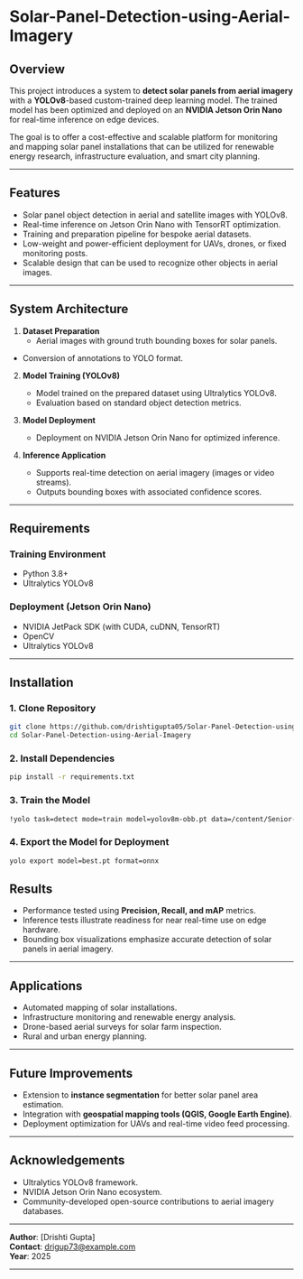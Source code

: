 # Solar-Panel-Detection-using-Aerial-Imagery

## Overview
This project introduces a system to **detect solar panels from aerial imagery** with a **YOLOv8**-based custom-trained deep learning model. The trained model has been optimized and deployed on an **NVIDIA Jetson Orin Nano** for real-time inference on edge devices.

The goal is to offer a cost-effective and scalable platform for monitoring and mapping solar panel installations that can be utilized for renewable energy research, infrastructure evaluation, and smart city planning.

***

## Features
- Solar panel object detection in aerial and satellite images with YOLOv8.
- Real-time inference on Jetson Orin Nano with TensorRT optimization.
- Training and preparation pipeline for bespoke aerial datasets.
- Low-weight and power-efficient deployment for UAVs, drones, or fixed monitoring posts.
- Scalable design that can be used to recognize other objects in aerial images.

***

## System Architecture

1. **Dataset Preparation**
   - Aerial images with ground truth bounding boxes for solar panels.
- Conversion of annotations to YOLO format.  

2. **Model Training (YOLOv8)**  
   - Model trained on the prepared dataset using Ultralytics YOLOv8.    
   - Evaluation based on standard object detection metrics.  

3. **Model Deployment**
   - Deployment on NVIDIA Jetson Orin Nano for optimized inference.  

4. **Inference Application**  
   - Supports real-time detection on aerial imagery (images or video streams).  
   - Outputs bounding boxes with associated confidence scores.  

***

## Requirements  

### Training Environment
- Python 3.8+  
- Ultralytics YOLOv8 

### Deployment (Jetson Orin Nano)  
- NVIDIA JetPack SDK (with CUDA, cuDNN, TensorRT)  
- OpenCV  
- Ultralytics YOLOv8  

***

## Installation  

### 1. Clone Repository  
```bash
git clone https://github.com/drishtigupta05/Solar-Panel-Detection-using-Aerial-Imagery.git
cd Solar-Panel-Detection-using-Aerial-Imagery
```

### 2. Install Dependencies  
```bash
pip install -r requirements.txt
```

### 3. Train the Model
```bash
!yolo task=detect mode=train model=yolov8m-obb.pt data=/content/Senior-Project-Ver-2-1/data.yaml epochs=100 imgsz=640
```

### 4. Export the Model for Deployment
```bash
yolo export model=best.pt format=onnx
```

## Results
- Performance tested using **Precision, Recall, and mAP** metrics.
- Inference tests illustrate readiness for near real-time use on edge hardware.
- Bounding box visualizations emphasize accurate detection of solar panels in aerial imagery.

***

## Applications
- Automated mapping of solar installations.
- Infrastructure monitoring and renewable energy analysis.
- Drone-based aerial surveys for solar farm inspection.
- Rural and urban energy planning.

***

## Future Improvements
- Extension to **instance segmentation** for better solar panel area estimation.  
- Integration with **geospatial mapping tools (QGIS, Google Earth Engine)**.  
- Deployment optimization for UAVs and real-time video feed processing.

***

## Acknowledgements
- Ultralytics YOLOv8 framework.  
- NVIDIA Jetson Orin Nano ecosystem.
- Community-developed open-source contributions to aerial imagery databases.

*** 

**Author**: [Drishti Gupta]  
**Contact**: drigup73@example.com  
**Year**: 2025  

*** 
